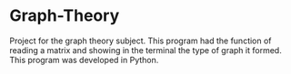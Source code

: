 # Graph-Theory
Project for the graph theory subject.
This program had the function of reading a matrix
and showing in the terminal the type of graph it formed.
This program was developed in Python.
